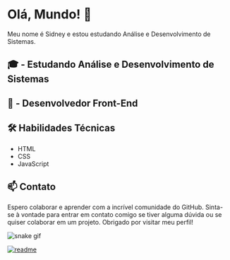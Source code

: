 # Olá, Mundo! 👋

Meu nome é Sidney e estou estudando Análise e Desenvolvimento de Sistemas.

## 🎓 - Estudando Análise e Desenvolvimento de Sistemas

## 💼 - Desenvolvedor Front-End

## 🛠️ Habilidades Técnicas

- HTML
- CSS
- JavaScript

## 📫 Contato



Espero colaborar e aprender com a incrível comunidade do GitHub. Sinta-se à vontade para entrar em contato comigo se tiver alguma dúvida ou se quiser colaborar em um projeto. Obrigado por visitar meu perfil!

![snake gif](https://github.com/sidneyjrsilva/sidneyjrsilva/blob/output/github-contribution-grid-snake-dark.svg)

[![readme](https://github-readme-stats.vercel.app/api/pin/?username=sidneyjrsilva&repo=sidneyjrsilva&theme=react)](https://github.com/sidneyjrsilva/sidneyjrsilva)
